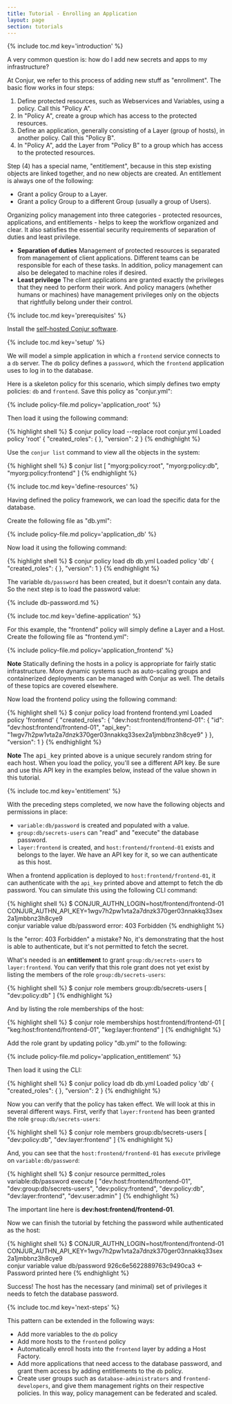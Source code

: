 ```yaml
---
title: Tutorial - Enrolling an Application
layout: page
section: tutorials
---
```


{% include toc.md key='introduction' %}

A very common question is: how do I add new secrets and apps to my infrastructure?

At Conjur, we refer to this process of adding new stuff as "enrollment". The basic flow works in four steps:

1. Define protected resources, such as Webservices and Variables, using a policy. Call this "Policy A".
2. In "Policy A", create a group which has access to the protected resources.
3. Define an application, generally consisting of a Layer (group of hosts), in another policy. Call this "Policy B".
4. In "Policy A", add the Layer from "Policy B" to a group which has access to the protected resources.

Step (4) has a special name, "entitlement", because in this step existing objects are linked together, and no new objects are created. An entitlement is always one of the following:

* Grant a policy Group to a Layer.
* Grant a policy Group to a different Group (usually a group of Users).

Organizing policy management into three categories - protected resources, applications, and entitlements - helps to keep the workflow organized and clear. It also satisfies the essential security requirements of separation of duties and least privilege.

* **Separation of duties** Management of protected resources is separated from management of client applications. Different teams can be responsible for each of these tasks. In addition, policy management can also be delegated to machine roles if desired.
* **Least privilege** The client applications are granted exactly the privileges that they need to perform their work. And policy managers (whether humans or machines) have management privileges only on the objects that rightfully belong under their control.

{% include toc.md key='prerequisites' %}

Install the [self-hosted Conjur software](/get-started/self-host.html).

{% include toc.md key='setup' %}

We will model a simple application in which a `frontend` service connects to a `db` server. The `db` policy defines a `password`, which the `frontend` application uses to log in to the database.

Here is a skeleton policy for this scenario, which simply defines two empty policies: `db` and `frontend`. Save this policy as "conjur.yml":

{% include policy-file.md policy='application_root' %}

Then load it using the following command:

{% highlight shell %}
$ conjur policy load --replace root conjur.yml
Loaded policy 'root'
{
  "created_roles": {
  },
  "version": 2
}
{% endhighlight %}

Use the `conjur list` command to view all the objects in the system:

{% highlight shell %}
$ conjur list
[
  "myorg:policy:root",
  "myorg:policy:db",
  "myorg:policy:frontend"
]
{% endhighlight %}

{% include toc.md key='define-resources' %}

Having defined the policy framework, we can load the specific data for the database.

Create the following file as "db.yml":

{% include policy-file.md policy='application_db' %}

Now load it using the following command:

{% highlight shell %}
$ conjur policy load db db.yml
Loaded policy 'db'
{
  "created_roles": {
  },
  "version": 1
}
{% endhighlight %}

The variable `db/password` has been created, but it doesn't contain any data. So the next step is to load the password value:

{% include db-password.md %}

{% include toc.md key='define-application' %}

For this example, the "frontend" policy will simply define a Layer and a Host. Create the following file as "frontend.yml":

{% include policy-file.md policy='application_frontend' %}

<div class="note">
<strong>Note</strong> Statically defining the hosts in a policy is appropriate for fairly static infrastructure. More dynamic systems such as auto-scaling groups and containerized deployments can be managed with Conjur as well. The details of these topics are covered elsewhere.
</div>
<p/>

Now load the frontend policy using the following command:

{% highlight shell %}
$ conjur policy load frontend frontend.yml
Loaded policy 'frontend'
{
  "created_roles": {
    "dev:host:frontend/frontend-01": {
      "id": "dev:host:frontend/frontend-01",
      "api_key": "1wgv7h2pw1vta2a7dnzk370ger03nnakkq33sex2a1jmbbnz3h8cye9"
    }
  },
  "version": 1
}
{% endhighlight %}

<div class="note">
<strong>Note</strong> The <tt>api_key</tt> printed above is a unique securely random string for each host. When you load the policy, you'll see a different API key. Be sure and use this API key in the examples below, instead of the value shown in this tutorial.
</div>
<p/>

{% include toc.md key='entitlement' %}

With the preceding steps completed, we now have the following objects and permissions in place:

* `variable:db/password` is created and populated with a value.
* `group:db/secrets-users` can "read" and "execute" the database password.
* `layer:frontend` is created, and `host:frontend/frontend-01` exists and belongs to the layer. We have an API key for it, so we can authenticate as this host.

When a frontend application is deployed to `host:frontend/frontend-01`, it can authenticate with the `api_key` printed above and attempt to fetch the db password. You can simulate this using the following CLI command:

{% highlight shell %}
$ CONJUR_AUTHN_LOGIN=host/frontend/frontend-01 \
  CONJUR_AUTHN_API_KEY=1wgv7h2pw1vta2a7dnzk370ger03nnakkq33sex2a1jmbbnz3h8cye9 \
  conjur variable value db/password
error: 403 Forbidden
{% endhighlight %}

Is the "error: 403 Forbidden" a mistake? No, it's demonstrating that the host is able to authenticate, but it's not permitted to fetch the secret.

What's needed is an **entitlement** to grant `group:db/secrets-users` to `layer:frontend`. You can verify that this role grant does not yet exist by listing the members of the role `group:db/secrets-users`:

{% highlight shell %}
$ conjur role members group:db/secrets-users
[
  "dev:policy:db"
]
{% endhighlight %}

And by listing the role memberships of the host:

{% highlight shell %}
$ conjur role memberships host:frontend/frontend-01
[
  "keg:host:frontend/frontend-01",
  "keg:layer:frontend"
]
{% endhighlight %}

Add the role grant by updating policy "db.yml" to the following:

{% include policy-file.md policy='application_entitlement' %}

Then load it using the CLI:

{% highlight shell %}
$ conjur policy load db db.yml
Loaded policy 'db'
{
  "created_roles": {
  },
  "version": 2
}
{% endhighlight %}

Now you can verify that the policy has taken effect. We will look at this in several different ways. First, verify that `layer:frontend` has been granted the role `group:db/secrets-users`:

{% highlight shell %}
$ conjur role members group:db/secrets-users
[
  "dev:policy:db",
  "dev:layer:frontend"
]
{% endhighlight %}

And, you can see that the `host:frontend/frontend-01` has `execute` privilege on `variable:db/password`:

{% highlight shell %}
$ conjur resource permitted_roles variable:db/password execute
[
  "dev:host:frontend/frontend-01",
  "dev:group:db/secrets-users",
  "dev:policy:frontend",
  "dev:policy:db",
  "dev:layer:frontend",
  "dev:user:admin"
]
{% endhighlight %}

The important line here is **dev:host:frontend/frontend-01**.

Now we can finish the tutorial by fetching the password while authenticated as the host:

{% highlight shell %}
$ CONJUR_AUTHN_LOGIN=host/frontend/frontend-01 \
  CONJUR_AUTHN_API_KEY=1wgv7h2pw1vta2a7dnzk370ger03nnakkq33sex2a1jmbbnz3h8cye9 \
  conjur variable value db/password
926c6e5622889763c9490ca3 <- Password printed here
{% endhighlight %}

Success! The host has the necessary (and minimal) set of privileges it needs to fetch the database password.

{% include toc.md key='next-steps' %}

This pattern can be extended in the following ways:

* Add more variables to the `db` policy
* Add more hosts to the `frontend` policy
* Automatically enroll hosts into the `frontend` layer by adding a Host Factory.
* Add more applications that need access to the database password, and grant them access by adding entitlements to the `db` policy.
* Create user groups such as `database-administrators` and `frontend-developers`, and give them management rights on their respective policies. In this way, policy management can be federated and scaled.
